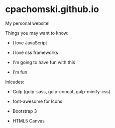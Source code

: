 # cpachomski.github.io

  My personal website!


Things you may want to know:

* I love JavaScript

* I love css frameworks

* I'm going to have fun with this

* I'm fun


Inlcudes:


* Gulp (gulp-sass, gulp-concat, gulp-minify-css)

* font-awesome for Icons

* Bootstrap 3

* HTML5 Canvas



